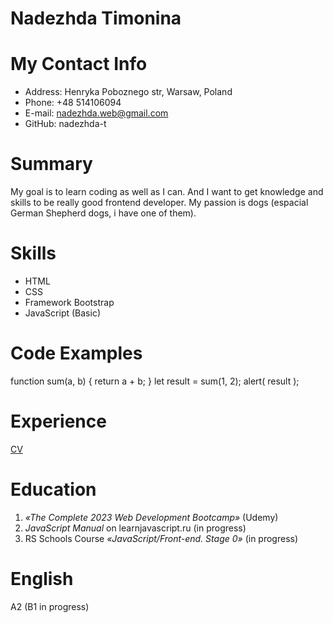 # Nadezhda Timonina

# My Contact Info
* Address: Henryka Poboznego str, Warsaw, Poland
* Phone: +48 514106094
* E-mail: nadezhda.web@gmail.com
* GitHub: nadezhda-t

# Summary
My goal is to learn coding as well as I can. And I want to get knowledge and skills to be really good frontend developer.
My passion is dogs (espacial German Shepherd dogs, i have one of them).

# Skills
* HTML
* CSS
* Framework Bootstrap
* JavaScript (Basic)

# Code Examples
function sum(a, b) { return a + b; }
let result = sum(1, 2); alert( result );

# Experience

[CV](https://nadezhda-t.github.io/rsschool-cv/cv)

# Education
1. _«The Complete 2023 Web Development Bootcamp»_ (Udemy)
2. _JavaScript Manual_ on learnjavascript.ru (in progress)
3. RS Schools Course _«JavaScript/Front-end. Stage 0»_ (in progress)

# English
A2 (B1 in progress)
